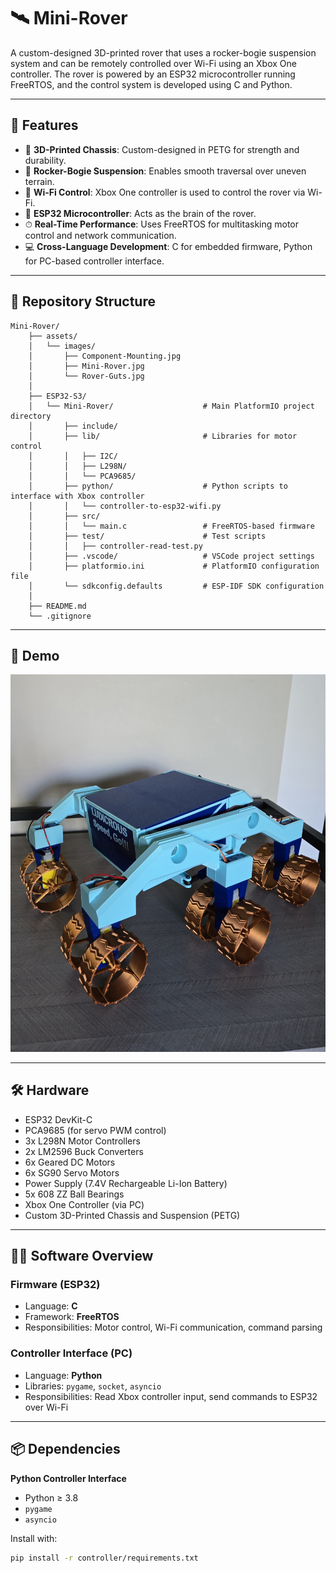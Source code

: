 # 🛰️ Mini-Rover

A custom-designed 3D-printed rover that uses a rocker-bogie suspension system and can be remotely controlled over Wi-Fi using an Xbox One controller. The rover is powered by an ESP32 microcontroller running FreeRTOS, and the control system is developed using C and Python.

---

## 🚀 Features

- 🧩 **3D-Printed Chassis**: Custom-designed in PETG for strength and durability.
- 🦿 **Rocker-Bogie Suspension**: Enables smooth traversal over uneven terrain.
- 📶 **Wi-Fi Control**: Xbox One controller is used to control the rover via Wi-Fi.
- 🧠 **ESP32 Microcontroller**: Acts as the brain of the rover.
- ⏱ **Real-Time Performance**: Uses FreeRTOS for multitasking motor control and network communication.
- 💻 **Cross-Language Development**: C for embedded firmware, Python for PC-based controller interface.

---

## 📁 Repository Structure

    Mini-Rover/
        ├── assets/
        │   └── images/
        │       ├── Component-Mounting.jpg
        │       ├── Mini-Rover.jpg
        │       └── Rover-Guts.jpg
        │
        ├── ESP32-S3/
        │   └── Mini-Rover/                    # Main PlatformIO project directory
        │       ├── include/
        │       ├── lib/                       # Libraries for motor control
        │       │   ├── I2C/
        │       │   ├── L298N/
        │       │   └── PCA9685/
        │       ├── python/                    # Python scripts to interface with Xbox controller
        │       │   └── controller-to-esp32-wifi.py
        │       ├── src/
        │       │   └── main.c                 # FreeRTOS-based firmware
        │       ├── test/                      # Test scripts
        │       │   ├── controller-read-test.py
        │       ├── .vscode/                   # VSCode project settings
        │       ├── platformio.ini             # PlatformIO configuration file
        │       └── sdkconfig.defaults         # ESP-IDF SDK configuration
        │
        ├── README.md
        └── .gitignore

---

## 📸 Demo

![Mini-Rover](assets/images/Mini-Rover.jpg)

---

## 🛠 Hardware

- ESP32 DevKit-C
- PCA9685 (for servo PWM control)
- 3x L298N Motor Controllers
- 2x LM2596 Buck Converters
- 6x Geared DC Motors
- 6x SG90 Servo Motors
- Power Supply (7.4V Rechargeable Li-Ion Battery)
- 5x 608 ZZ Ball Bearings
- Xbox One Controller (via PC)
- Custom 3D-Printed Chassis and Suspension (PETG)

---

## 🧑‍💻 Software Overview

### Firmware (ESP32)
- Language: **C**
- Framework: **FreeRTOS**
- Responsibilities: Motor control, Wi-Fi communication, command parsing

### Controller Interface (PC)
- Language: **Python**
- Libraries: `pygame`, `socket`, `asyncio`
- Responsibilities: Read Xbox controller input, send commands to ESP32 over Wi-Fi

---

## 📦 Dependencies

**Python Controller Interface**
- Python ≥ 3.8
- `pygame`
- `asyncio`

Install with:
```bash
pip install -r controller/requirements.txt
